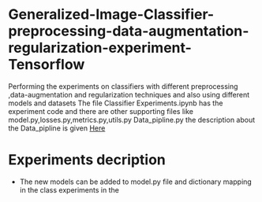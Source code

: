 # Generalized-Image-Classifier-preprocessing-data-augmentation-regularization-experiment-Tensorflow
Performing the experiments on classifiers with different preprocessing ,data-augmentation and regularization techniques and also using different models and datasets
The file Classifier Experiments.ipynb has the experiment code and there are other supporting files like model.py,losses.py,metrics.py,utils.py Data_pipline.py the description about the Data_pipline is given [Here](https://github.com/shashidhar100/Custom-Image-Dataset-loader-in-Tensorflow-2)
# Experiments decription
* The new models can be added to model.py file and dictionary mapping in the class experiments in the 

